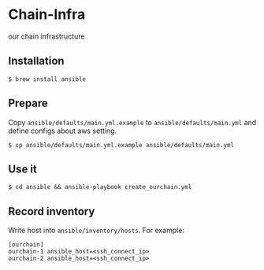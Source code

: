 # Chain-Infra
our chain infrastructure

## Installation
```shell
$ brew install ansible
```

## Prepare
Copy `ansible/defaults/main.yml.example` to `ansible/defaults/main.yml` and define configs about aws setting.
```shell
$ cp ansible/defaults/main.yml.example ansible/defaults/main.yml
```

## Use it
```shell
$ cd ansible && ansible-playbook create_ourchain.yml
```

## Record inventory
Write host into `ansible/inventory/hosts`. For example:
```
[ourchain]
ourchain-1 ansible_host=<ssh_connect_ip>
ourchain-2 ansible_host=<ssh_connect_ip>
```